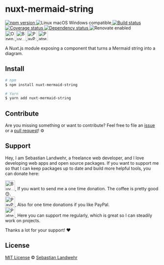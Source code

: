 <!-- TITLE/ -->
# nuxt-mermaid-string
<!-- /TITLE -->

<!-- BADGES/ -->
  <p>
    <a href="https://npmjs.org/package/nuxt-mermaid-string">
      <img
        src="https://img.shields.io/npm/v/nuxt-mermaid-string.svg"
        alt="npm version"
      >
    </a><img src="https://img.shields.io/badge/os-linux%20%7C%C2%A0macos%20%7C%C2%A0windows-blue" alt="Linux macOS Windows compatible"><a href="https://github.com/dword-design/nuxt-mermaid-string/actions">
      <img
        src="https://github.com/dword-design/nuxt-mermaid-string/workflows/build/badge.svg"
        alt="Build status"
      >
    </a><a href="https://codecov.io/gh/dword-design/nuxt-mermaid-string">
      <img
        src="https://codecov.io/gh/dword-design/nuxt-mermaid-string/branch/master/graph/badge.svg"
        alt="Coverage status"
      >
    </a><a href="https://david-dm.org/dword-design/nuxt-mermaid-string">
      <img src="https://img.shields.io/david/dword-design/nuxt-mermaid-string" alt="Dependency status">
    </a><img src="https://img.shields.io/badge/renovate-enabled-brightgreen" alt="Renovate enabled"><br/><a href="https://gitpod.io/#https://github.com/dword-design/nuxt-mermaid-string">
      <img
        src="https://gitpod.io/button/open-in-gitpod.svg"
        alt="Open in Gitpod"
        height="32"
      >
    </a><a href="https://www.buymeacoffee.com/dword">
      <img
        src="https://www.buymeacoffee.com/assets/img/guidelines/download-assets-sm-2.svg"
        alt="Buy Me a Coffee"
        height="32"
      >
    </a><a href="https://paypal.me/SebastianLandwehr">
      <img
        src="https://dword-design.de/images/paypal.svg"
        alt="PayPal"
        height="32"
      >
    </a><a href="https://www.patreon.com/dworddesign">
      <img
        src="https://dword-design.de/images/patreon.svg"
        alt="Patreon"
        height="32"
      >
    </a>
</p>
<!-- /BADGES -->

<!-- DESCRIPTION/ -->
A Nuxt.js module exposing a component that turns a Mermaid string into a diagram.
<!-- /DESCRIPTION -->

<!-- INSTALL/ -->
## Install

```bash
# npm
$ npm install nuxt-mermaid-string

# Yarn
$ yarn add nuxt-mermaid-string
```
<!-- /INSTALL -->

<!-- LICENSE/ -->
## Contribute

Are you missing something or want to contribute? Feel free to file an [issue](https://github.com/dword-design/nuxt-mermaid-string/issues) or a [pull request](https://github.com/dword-design/nuxt-mermaid-string/pulls)! ⚙️

## Support

Hey, I am Sebastian Landwehr, a freelance web developer, and I love developing web apps and open source packages. If you want to support me so that I can keep packages up to date and build more helpful tools, you can donate here:

<p>
  <a href="https://www.buymeacoffee.com/dword">
    <img
      src="https://www.buymeacoffee.com/assets/img/guidelines/download-assets-sm-2.svg"
      alt="Buy Me a Coffee"
      height="32"
    >
  </a>&nbsp;If you want to send me a one time donation. The coffee is pretty good 😊.<br/>
  <a href="https://paypal.me/SebastianLandwehr">
    <img
      src="https://dword-design.de/images/paypal.svg"
      alt="PayPal"
      height="32"
    >
  </a>&nbsp;Also for one time donations if you like PayPal.<br/>
  <a href="https://www.patreon.com/dworddesign">
    <img
      src="https://dword-design.de/images/patreon.svg"
      alt="Patreon"
      height="32"
    >
  </a>&nbsp;Here you can support me regularly, which is great so I can steadily work on projects.
</p>

Thanks a lot for your support! ❤️

## License

[MIT License](https://opensource.org/licenses/MIT) © [Sebastian Landwehr](https://dword-design.de)
<!-- /LICENSE -->
